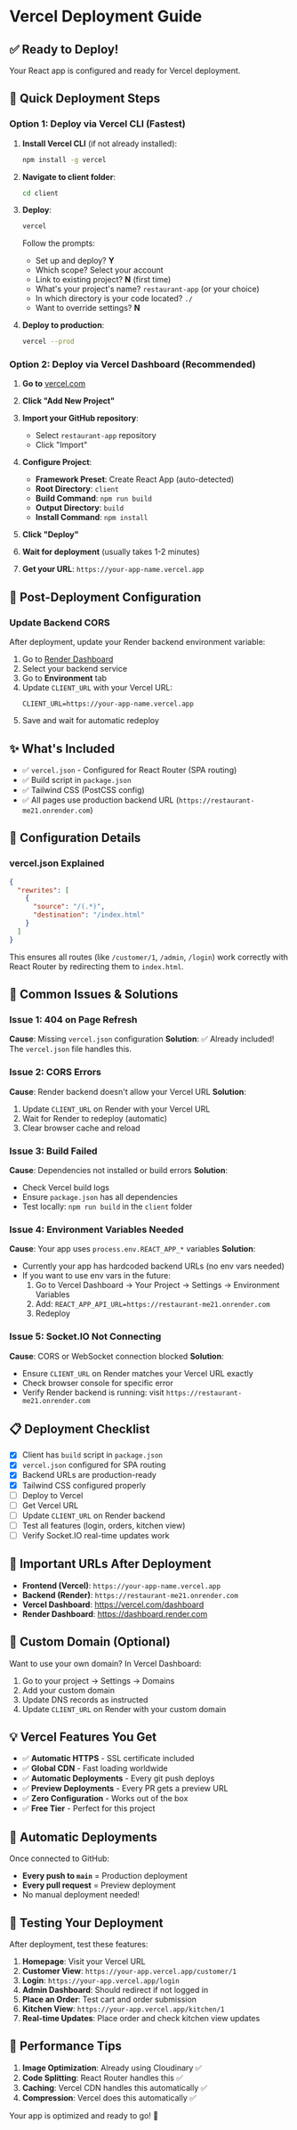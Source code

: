 # Vercel Deployment Guide

## ✅ Ready to Deploy!

Your React app is configured and ready for Vercel deployment.

## 🚀 Quick Deployment Steps

### Option 1: Deploy via Vercel CLI (Fastest)

1. **Install Vercel CLI** (if not already installed):
   ```bash
   npm install -g vercel
   ```

2. **Navigate to client folder**:
   ```bash
   cd client
   ```

3. **Deploy**:
   ```bash
   vercel
   ```
   
   Follow the prompts:
   - Set up and deploy? **Y**
   - Which scope? Select your account
   - Link to existing project? **N** (first time)
   - What's your project's name? `restaurant-app` (or your choice)
   - In which directory is your code located? `./`
   - Want to override settings? **N**

4. **Deploy to production**:
   ```bash
   vercel --prod
   ```

### Option 2: Deploy via Vercel Dashboard (Recommended)

1. **Go to** [vercel.com](https://vercel.com)

2. **Click "Add New Project"**

3. **Import your GitHub repository**:
   - Select `restaurant-app` repository
   - Click "Import"

4. **Configure Project**:
   - **Framework Preset**: Create React App (auto-detected)
   - **Root Directory**: `client`
   - **Build Command**: `npm run build`
   - **Output Directory**: `build`
   - **Install Command**: `npm install`

5. **Click "Deploy"**

6. **Wait for deployment** (usually takes 1-2 minutes)

7. **Get your URL**: `https://your-app-name.vercel.app`

## 🔧 Post-Deployment Configuration

### Update Backend CORS

After deployment, update your Render backend environment variable:

1. Go to [Render Dashboard](https://dashboard.render.com)
2. Select your backend service
3. Go to **Environment** tab
4. Update `CLIENT_URL` with your Vercel URL:
   ```
   CLIENT_URL=https://your-app-name.vercel.app
   ```
5. Save and wait for automatic redeploy

## ✨ What's Included

- ✅ `vercel.json` - Configured for React Router (SPA routing)
- ✅ Build script in `package.json`
- ✅ Tailwind CSS (PostCSS config)
- ✅ All pages use production backend URL (`https://restaurant-me21.onrender.com`)

## 🎯 Configuration Details

### vercel.json Explained

```json
{
  "rewrites": [
    {
      "source": "/(.*)",
      "destination": "/index.html"
    }
  ]
}
```

This ensures all routes (like `/customer/1`, `/admin`, `/login`) work correctly with React Router by redirecting them to `index.html`.

## 🐛 Common Issues & Solutions

### Issue 1: 404 on Page Refresh

**Cause**: Missing `vercel.json` configuration
**Solution**: ✅ Already included! The `vercel.json` file handles this.

### Issue 2: CORS Errors

**Cause**: Render backend doesn't allow your Vercel URL
**Solution**: 
1. Update `CLIENT_URL` on Render with your Vercel URL
2. Wait for Render to redeploy (automatic)
3. Clear browser cache and reload

### Issue 3: Build Failed

**Cause**: Dependencies not installed or build errors
**Solution**:
- Check Vercel build logs
- Ensure `package.json` has all dependencies
- Test locally: `npm run build` in the `client` folder

### Issue 4: Environment Variables Needed

**Cause**: Your app uses `process.env.REACT_APP_*` variables
**Solution**: 
- Currently your app has hardcoded backend URLs (no env vars needed)
- If you want to use env vars in the future:
  1. Go to Vercel Dashboard → Your Project → Settings → Environment Variables
  2. Add: `REACT_APP_API_URL=https://restaurant-me21.onrender.com`
  3. Redeploy

### Issue 5: Socket.IO Not Connecting

**Cause**: CORS or WebSocket connection blocked
**Solution**:
- Ensure `CLIENT_URL` on Render matches your Vercel URL exactly
- Check browser console for specific error
- Verify Render backend is running: visit `https://restaurant-me21.onrender.com`

## 📋 Deployment Checklist

- [x] Client has `build` script in `package.json`
- [x] `vercel.json` configured for SPA routing
- [x] Backend URLs are production-ready
- [x] Tailwind CSS configured properly
- [ ] Deploy to Vercel
- [ ] Get Vercel URL
- [ ] Update `CLIENT_URL` on Render backend
- [ ] Test all features (login, orders, kitchen view)
- [ ] Verify Socket.IO real-time updates work

## 🔗 Important URLs After Deployment

- **Frontend (Vercel)**: `https://your-app-name.vercel.app`
- **Backend (Render)**: `https://restaurant-me21.onrender.com`
- **Vercel Dashboard**: https://vercel.com/dashboard
- **Render Dashboard**: https://dashboard.render.com

## 🎨 Custom Domain (Optional)

Want to use your own domain? In Vercel Dashboard:

1. Go to your project → Settings → Domains
2. Add your custom domain
3. Update DNS records as instructed
4. Update `CLIENT_URL` on Render with your custom domain

## 💡 Vercel Features You Get

- ✅ **Automatic HTTPS** - SSL certificate included
- ✅ **Global CDN** - Fast loading worldwide
- ✅ **Automatic Deployments** - Every git push deploys
- ✅ **Preview Deployments** - Every PR gets a preview URL
- ✅ **Zero Configuration** - Works out of the box
- ✅ **Free Tier** - Perfect for this project

## 🚀 Automatic Deployments

Once connected to GitHub:
- **Every push to `main`** = Production deployment
- **Every pull request** = Preview deployment
- No manual deployment needed!

## 📱 Testing Your Deployment

After deployment, test these features:

1. **Homepage**: Visit your Vercel URL
2. **Customer View**: `https://your-app.vercel.app/customer/1`
3. **Login**: `https://your-app.vercel.app/login`
4. **Admin Dashboard**: Should redirect if not logged in
5. **Place an Order**: Test cart and order submission
6. **Kitchen View**: `https://your-app.vercel.app/kitchen/1`
7. **Real-time Updates**: Place order and check kitchen view updates

## 🎯 Performance Tips

1. **Image Optimization**: Already using Cloudinary ✅
2. **Code Splitting**: React Router handles this ✅
3. **Caching**: Vercel CDN handles this automatically ✅
4. **Compression**: Vercel does this automatically ✅

Your app is optimized and ready to go! 🚀
